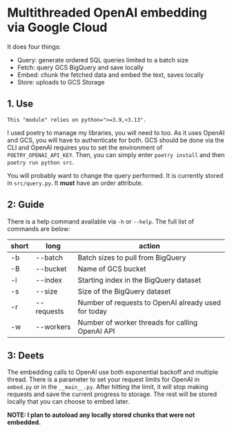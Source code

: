 # Multithreaded OpenAI embedding via Google Cloud

It does four things:
- Query: generate ordered SQL queries limited to a batch size
- Fetch: query GCS BigQuery and save locally
- Embed: chunk the fetched data and embed the text, saves locally
- Store: uploads to GCS Storage

## 1. Use

```
This "module" relies on python=">=3.9,<3.13".
````

I used poetry to manage my libraries, you will need to too. As it uses OpenAI
and GCS, you will have to authenticate for both. GCS should be done via the CLI
and OpenAI requires you to set the environment of `POETRY_OPENAI_API_KEY`. Then,
you can simply enter `poetry install` and then `poetry run python src`.

You will probably want to change the query performed. It is currently stored in
`src/query.py`. It **must** have an order attribute.

## 2: Guide

There is a help command available via `-h` or `--help`. The full list of 
commands are below:

| short | long       | action                                               |
|-------|------------|------------------------------------------------------|
| -b    | --batch    | Batch sizes to pull from BigQuery                    |
| -B    | --bucket   | Name of GCS bucket                                   |
| -i    | --index    | Starting index in the BigQuery dataset               |
| -s    | --size     | Size of the BigQuery dataset                         |
| -r    | --requests | Number of requests to OpenAI already used for today  |
| -w    | --workers  | Number of worker threads for calling OpenAI API      |

## 3: Deets

The embedding calls to OpenAI use both exponential backoff and multiple thread.
There is a parameter to set your request limits for OpenAI in `embed.py` or in 
the `__main__.py`. After hitting the limit, it will stop making requests and 
save the current progress to storage. The rest will be stored locally that you 
can choose to embed later.

**NOTE: I plan to autoload any locally stored chunks that were not embedded.**

